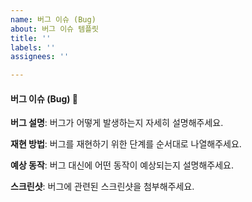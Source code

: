 ```yaml
---
name: 버그 이슈 (Bug)
about: 버그 이슈 템플릿
title: ''
labels: ''
assignees: ''

---
```


#### 버그 이슈 (Bug) 🐛

**버그 설명**:
버그가 어떻게 발생하는지 자세히 설명해주세요.

**재현 방법**:
버그를 재현하기 위한 단계를 순서대로 나열해주세요.

**예상 동작**:
버그 대신에 어떤 동작이 예상되는지 설명해주세요.

**스크린샷**:
버그에 관련된 스크린샷을 첨부해주세요.

